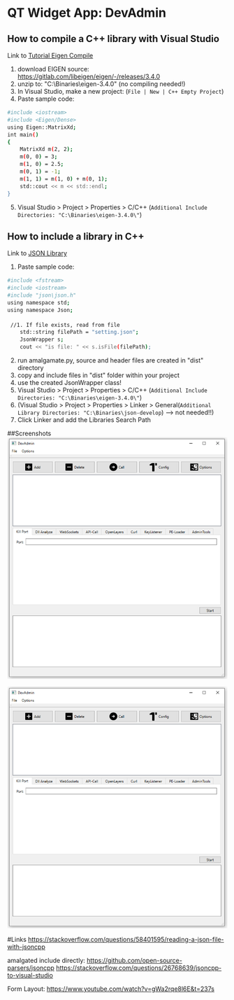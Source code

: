 # QT Widget App: DevAdmin

## How to compile a C++ library with Visual Studio
Link to  [Tutorial Eigen Compile](https://eigen.tuxfamily.org/dox/GettingStarted.html)
1.  download EIGEN source: https://gitlab.com/libeigen/eigen/-/releases/3.4.0
2.  unzip to: "C:\Binaries\eigen-3.4.0" (no compiling needed!)
3.  In Visual Studio, make a new project: (`File | New | C++ Empty Project`)
4.  Paste sample code:
```sh
#include <iostream>
#include <Eigen/Dense>
using Eigen::MatrixXd;
int main()
{
    MatrixXd m(2, 2);
    m(0, 0) = 3;
    m(1, 0) = 2.5;
    m(0, 1) = -1;
    m(1, 1) = m(1, 0) + m(0, 1);
    std::cout << m << std::endl;
}
```
5.  Visual Studio > Project > Properties > C/C++ (`Additional Include Directories: "C:\Binaries\eigen-3.4.0\"`)

## How to include a library in C++
Link to  [JSON Library](https://github.com/open-source-parsers/jsoncpp)
1.  Paste sample code:
```sh
#include <fstream>
#include <iostream>
#include "json\json.h"
using namespace std;
using namespace Json;

 //1. If file exists, read from file
    std::string filePath = "setting.json";
    JsonWrapper s;
    cout << "is file: " << s.isFile(filePath);

```
2. run amalgamate.py, source and header files are created in "dist" directory
3. copy and include files in "dist" folder within your project
4. use the created JsonWrapper class!
5.  Visual Studio > Project > Properties > C/C++ (`Additional Include Directories: "C:\Binaries\eigen-3.4.0\"`)
6. (Visual Studio > Project > Properties > Linker > General(`Additional Library Directories: "C:\Binaries\json-develop`) --> not needed!!)
7.  Click Linker and add the Libraries Search Path

##Screenshots
<img src="./screenshots/Gui.png" width="600">

![Gui](./screenshots/Gui.png)

#Links
https://stackoverflow.com/questions/58401595/reading-a-json-file-with-jsoncpp

amalgated include directly:
https://github.com/open-source-parsers/jsoncpp
https://stackoverflow.com/questions/26768639/jsoncpp-to-visual-studio

Form Layout:
https://www.youtube.com/watch?v=gWa2rqe8l6E&t=237s